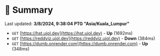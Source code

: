 # 📖 Summary
Last updated: **3/8/2024, 9:38:04 PTG "Asia/Kuala_Lumpur"**

- `GET` [https://hst.ujol.dev](https://hst.ujol.dev) - **Up** (1692ms)
- `GET` [https://reddviz.ujol.dev](https://reddviz.ujol.dev) - **Down** (384ms)
- `GET` [https://dumb.onrender.com](https://dumb.onrender.com) - **Up** (348ms)
